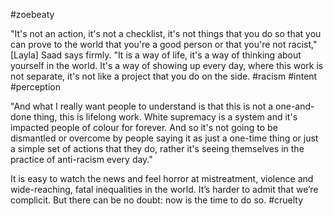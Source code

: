 #zoebeaty

"It's not an action, it's not a checklist, it's not things that you do so that you can prove to the world that you're a good person or that you're not racist," \[Layla\] Saad says firmly. "It is a way of life, it's a way of thinking about yourself in the world. It's a way of showing up every day, where this work is not separate, it's not like a project that you do on the side.
#racism #intent #perception

"And what I really want people to understand is that this is not a one-and-done thing, this is lifelong work. White supremacy is a system and it's impacted people of colour for forever. And so it's not going to be dismantled or overcome by people saying it as just a one-time thing or just a simple set of actions that they do, rather it's seeing themselves in the practice of anti-racism every day."

It is easy to watch the news and feel horror at mistreatment, violence and wide-reaching, fatal inequalities in the world. It’s harder to admit that we’re complicit. But there can be no doubt: now is the time to do so.
#cruelty